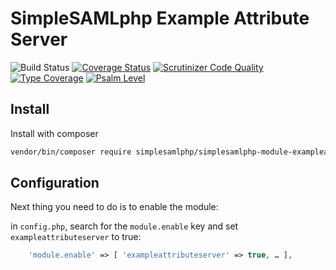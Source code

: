 # SimpleSAMLphp Example Attribute Server

![Build Status](https://github.com/simplesamlphp/simplesamlphp-module-exampleattributeserver/workflows/CI/badge.svg?branch=master)
[![Coverage Status](https://codecov.io/gh/simplesamlphp/simplesamlphp-module-exampleattributeserver/branch/master/graph/badge.svg)](https://codecov.io/gh/simplesamlphp/simplesamlphp-module-exampleattributeserver)
[![Scrutinizer Code Quality](https://scrutinizer-ci.com/g/simplesamlphp/simplesamlphp-module-exampleattributeserver/badges/quality-score.png?b=master)](https://scrutinizer-ci.com/g/simplesamlphp/simplesamlphp-module-exampleattributeserver/?branch=master)
[![Type Coverage](https://shepherd.dev/github/simplesamlphp/simplesamlphp-module-exampleattributeserver/coverage.svg)](https://shepherd.dev/github/simplesamlphp/simplesamlphp-module-exampleattributeserver)
[![Psalm Level](https://shepherd.dev/github/simplesamlphp/simplesamlphp-module-exampleattributeserver/level.svg)](https://shepherd.dev/github/simplesamlphp/simplesamlphp-module-exampleattributeserver)

## Install

Install with composer

```bash
vendor/bin/composer require simplesamlphp/simplesamlphp-module-exampleattributeserver
```

## Configuration

Next thing you need to do is to enable the module:

in `config.php`, search for the `module.enable` key and set `exampleattributeserver` to true:

```php
    'module.enable' => [ 'exampleattributeserver' => true, … ],
```
